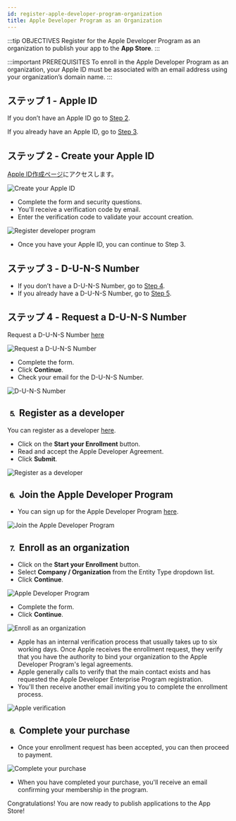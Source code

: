 ```yaml
---
id: register-apple-developer-program-organization
title: Apple Developer Program as an Organization
---
```


:::tip OBJECTIVES Register for the Apple Developer Program as an organization to publish your app to the **App Store**. :::

:::important PREREQUISITES To enroll in the Apple Developer Program as an organization, your Apple ID must be associated with an email address using your organization’s domain name. :::

## ステップ 1 - Apple ID

If you don’t have an Apple ID go to [Step 2](#step-2-create-your-apple-id).

If you already have an Apple ID, go to [Step 3](#step-3-d-u-n-s-number).

## ステップ 2 - Create your Apple ID

[Apple ID作成ページ](https://appleid.apple.com/)にアクセスします。

![Create your Apple ID](assets/en/deploy-app-store/Apple-ID-Creation-Page-4D-for-iOS.png)

* Complete the form and security questions.
* You'll receive a verification code by email.
* Enter the verification code to validate your account creation.

![Register developer program](assets/en/deploy-app-store/Register-developer-program-4D-for-iOS.png)

* Once you have your Apple ID, you can continue to Step 3.

## ステップ 3 - D-U-N-S Number

* If you don’t have a D-U-N-S Number, go to [Step 4](#step-4-request-a-d-u-n-s-number).
* If you already have a D-U-N-S Number, go to [Step 5](#step-5-register-as-a-developer).

## ステップ 4 - Request a D-U-N-S Number

Request a D-U-N-S Number [here](https://developer.apple.com/enroll/duns-lookup/#/search)

![Request a D-U-N-S Number](assets/en/deploy-app-store/DUNS-Number-Organization-4D-for-iOS.png)

* Complete the form.
* Click **Continue**.
* Check your email for the D-U-N-S Number.

![D-U-N-S Number](assets/en/deploy-app-store/DUNS-Number-Apple-Mail_4D-for-iOS.png)

## ⒌ Register as a developer

You can register as a developer [here](https://developer.apple.com/programs/enterprise/enroll/).

* Click on the **Start your Enrollment** button.
* Read and accept the Apple Developer Agreement. 
* Click **Submit**.

![Register as a developer](assets/en/deploy-app-store/Register-developer-4D-for-iOS.png)

## ⒍ Join the Apple Developer Program

* You can sign up for the Apple Developer Program [here](https://developer.apple.com/enroll/enterprise/). 

![Join the Apple Developer Program](assets/en/deploy-app-store/Join-Apple-Developer-Program-individuals-4D-for-iOS.png)

## ⒎ Enroll as an organization

* Click on the **Start your Enrollment** button.
* Select **Company / Organization** from the Entity Type dropdown list.
* Click **Continue**.

![Apple Developer Program](assets/en/deploy-app-store/Apple-Developer-Program-Organizations-4D-for-iOS.png)

* Complete the form.
* Click **Continue**. 

![Enroll as an organization](assets/en/deploy-app-store/Apple-Developer-Program-Enrollment-Organizations-4D-for-iOS.png)

* Apple has an internal verification process that usually takes up to six working days. Once Apple receives the enrollment request, they verify that you have the authority to bind your organization to the Apple Developer Program's legal agreements.
* Apple generally calls to verify that the main contact exists and has requested the Apple Developer Enterprise Program registration.
* You'll then receive another email inviting you to complete the enrollment process.

![Apple verification](assets/en/deploy-in-house/Confirmation-email-Organisations-4D-for-iOS.png)

## ⒏ Complete your purchase

* Once your enrollment request has been accepted, you can then proceed to payment.

![Complete your purchase](assets/en/deploy-app-store/Complete-Purchase-Apple-Developer-Program-4D-for-iOS.png)

* When you have completed your purchase, you'll receive an email confirming your membership in the program.

Congratulations! You are now ready to publish applications to the App Store!
